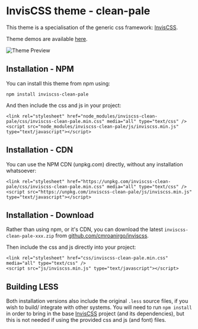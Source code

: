 # InvisCSS theme - clean-pale

This theme is a specialisation of the generic css framework: [InvisCSS](https://github.com/cmroanirgo/inviscss).

Theme demos are available [here](https://cmroanirgo.github.io/inviscss/demo/themes.html).

![Theme Preview](https://cmroanirgo.github.io/inviscss/demo/images/clean-pale-preview.png)


## Installation - NPM

You can install this theme from npm using:

```
npm install inviscss-clean-pale
```

And then include the css and js in your project:

```
<link rel="stylesheet" href="node_modules/inviscss-clean-pale/css/inviscss-clean-pale.min.css" media="all" type="text/css" />
<script src="node_modules/inviscss-clean-pale/js/inviscss.min.js" type="text/javascript"></script>
```

## Installation - CDN

You can use the NPM CDN (unpkg.com) directly, without any installation whatsoever:

```
<link rel="stylesheet" href="https://unpkg.com/inviscss-clean-pale/css/inviscss-clean-pale.min.css" media="all" type="text/css" />
<script src="https://unpkg.com/inviscss-clean-pale/js/inviscss.min.js" type="text/javascript"></script>
```


## Installation - Download

<p>Rather than using npm, or it's CDN, you can download the latest <code>inviscss-clean-pale-xxx.zip</code> from <a href="https://github.com/cmroanirgo/inviscss/releases/latest"><i class="fa fa-github"></i>github.com/cmroanirgo/inviscss</a>.</p>

Then include the css and js directly into your project:

```
<link rel="stylesheet" href="css/inviscss-clean-pale.min.css" media="all" type="text/css" />
<script src="js/inviscss.min.js" type="text/javascript"></script>
```

## Building LESS

Both installation versions also include the original <code>.less</code> source files, if you wish to build/ integrate with other systems. You will need to run `npm install` in order to bring in the base [InvisCSS](https://www.npmjs.com/package/inviscss) project (and its dependencies), but this is not needed if using the provided css and js (and font) files.

